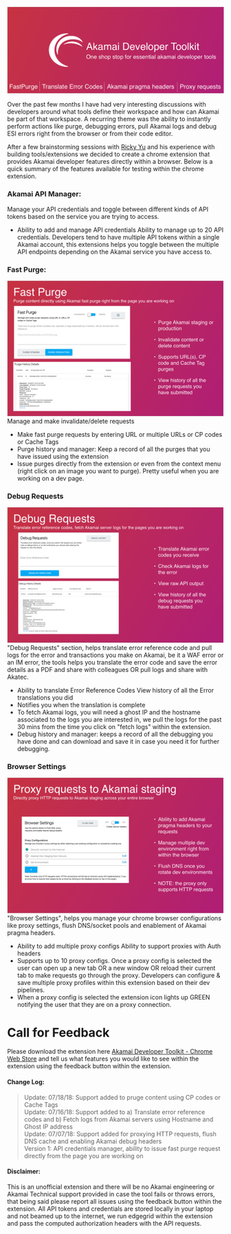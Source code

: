 ![Banner image](/img/dev_tools_marquee.png)

Over the past few months I have had very interesting discussions with developers around what tools define their workspace and how can Akamai be part of that workspace. A recurring theme was the ability to instantly perform actions like purge, debugging errors, pull Akamai logs and debug ESI errors right from the browser or from their code editor. 

After a few brainstorming sessions with [Ricky Yu](https://github.com/ricky840) and his experience with building tools/extensions we decided to create a chrome extension that provides Akamai developer features directly within a browser. Below is a quick summary of the features available for testing within the chrome extension. 

### Akamai API Manager:
Manage your API credentials and toggle between different kinds of API tokens based on the service you are trying to access.
- Ability to add and manage API credentials	Ability to manage up to 20 API credentials. Developers tend to have multiple API tokens within a single Akamai account, this extensions helps you toggle between the multiple API endpoints depending on the Akamai service you have access to.    

### Fast Purge:
![Fast Purge img](/img/dev_tools_wallpaper2.png)
Manage and make invalidate/delete requests
- Make fast purge requests by entering URL or multiple URLs or CP codes or Cache Tags
- Purge history and manager: Keep a record of all the purges that you have issued using the extension
- Issue purges directly from the extension or even from the context menu (right click on an image you want to purge). Pretty useful when you are working on a dev page.

### Debug Requests
![Debug Requests img](/img/dev_tools_wallpaper3.png)
"Debug Requests" section, helps translate error reference code and pull logs for the error and transactions you make on Akamai, be it a WAF error or an IM error, the tools helps you translate the error code and save the error details as a PDF and share with colleagues OR pull logs and share with Akatec. 
- Ability to translate Error Reference Codes	View history of all the Error translations you did
- Notifies you when the translation is complete
- To fetch Akamai logs, you will need a ghost IP and the hostname associated to the logs you are interested in, we pull the logs for the past 30 mins from the time you click on "fetch logs" within the extension. 
- Debug history and manager: keeps a record of all the debugging you have done and can download and save it in case you need it for further debugging.

### Browser Settings
![Browser Settings img](/img/dev_tools_wallpaper4.png)
"Browser Settings", helps you manage your chrome browser configurations like proxy settings, flush DNS/socket pools and enablement of Akamai pragma headers.
- Ability to add multiple proxy configs	Ability to support proxies with Auth headers
- Supports up to 10 proxy configs. Once a proxy config is selected the user can open up a new tab OR a new window OR reload their current tab to make requests go through the proxy. Developers can configure & save multiple proxy profiles within this extension based on their dev pipelines.
- When a proxy config is selected the extension icon lights up GREEN notifying the user that they are on a proxy connection. 


# Call for Feedback 
Please download the extension here [Akamai Developer Toolkit - Chrome Web Store](https://chrome.google.com/webstore/detail/akamai-developer-toolkit/oeekflkhfpllpepjdkpodopelgaebeed/) and tell us what features you would like to see within the extension using the feedback button within the extension.


#### Change Log:
> Update: 07/18/18: Support added to pruge content using CP codes or Cache Tags <br/>
> Update: 07/16/18: Support added to a) Translate error reference codes and b) Fetch logs from Akamai servers using Hostname and Ghost IP address <br/>
> Update: 07/07/18: Support added for proxying HTTP requests, flush DNS cache and enabling Akamai debug headers <br/>
> Version 1: API credentials manager, ability to issue fast purge request directly from the page you are working on <br/>


#### Disclaimer: 
This is an unofficial extension and there will be no Akamai engineering or Akamai Technical support provided in case the tool fails or throws errors, that being said please report all issues using the feedback button within the extension. All API tokens and credentials are stored locally in your laptop and not beamed up to the internet, we run edgegrid within the extension and pass the computed authorization headers with the API requests.

 
